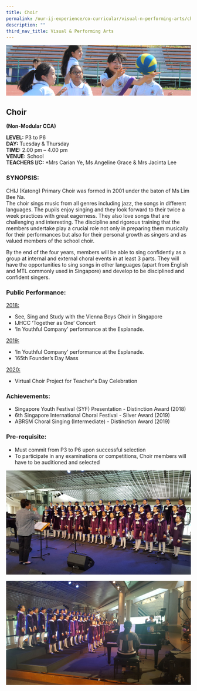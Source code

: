 ```yaml
---
title: Choir
permalink: /our-ij-experience/co-curricular/visual-n-performing-arts/choir
description: ""
third_nav_title: Visual & Performing Arts
---
```

![](/images/subpage.jpg)

## Choir

**(Non-Modular CCA)**

  

**LEVEL:** P3 to P6<br>
**DAY:** Tuesday & Thursday<br>
**TIME:** 2.00 pm – 4.00 pm<br>
**VENUE:** School<br>
**TEACHERS I/C:** \*Mrs Carian Ye, Ms Angeline Grace & Mrs Jacinta Lee

### SYNOPSIS:


CHIJ (Katong) Primary Choir was formed in 2001 under the baton of Ms Lim Bee Na.<br>
The choir sings music from all genres including jazz, the songs in different languages. The pupils enjoy singing and they look forward to their twice a week practices with great eagerness. They also love songs that are challenging and interesting. The discipline and rigorous training that the members undertake play a crucial role not only in preparing them musically for their performances but also for their personal growth as singers and as valued members of the school choir.

  

By the end of the four years, members will be able to sing confidently as a group at internal and external choral events in at least 3 parts. They will have the opportunities to sing songs in other languages (apart from English and MTL commonly used in Singapore) and develop to be disciplined and confident singers.

### Public Performance:


<u>2018:</u>

*   See, Sing and Study with the Vienna Boys Choir in Singapore
*   IJHCC ‘Together as One’ Concert
*   ‘In Youthful Company’ performance at the Esplanade.

  

<u>2019:</u>

*   ‘In Youthful Company’ performance at the Esplanade.
*   165th Founder’s Day Mass

  

<u>2020:</u>

*   Virtual Choir Project for Teacher's Day Celebration

### Achievements:


*   Singapore Youth Festival (SYF) Presentation - Distinction Award (2018)
*   6th Singapore International Choral Festival - Silver Award (2019)
*   ABRSM Choral Singing (Intermediate) - Distinction Award (2019)

### Pre-requisite:


*   Must commit from P3 to P6 upon successful selection
*   To participate in any examinations or competitions, Choir members will have to be auditioned and selected


![](/images/Co%20Curricular/Choir_1.jpg)

![](/images/Co%20Curricular/Choir_2.jpg)